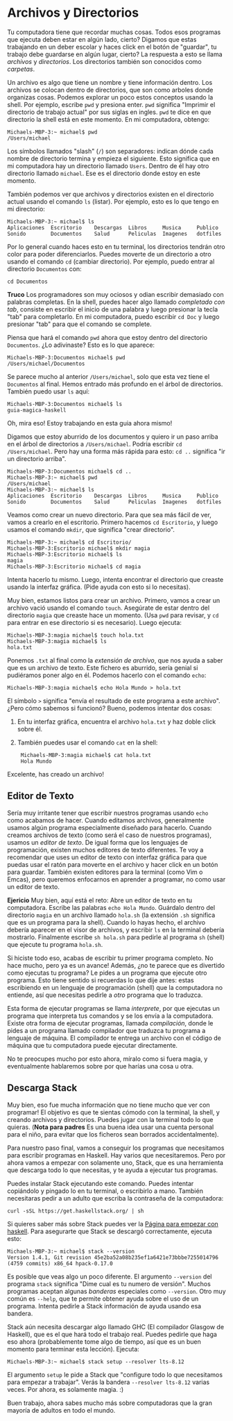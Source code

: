 # Archivos y Directorios

Tu computadora tiene que recordar muchas cosas. Todos esos programas que ejecuta
deben estar en algún lado, cierto? Digamos que estas trabajando en un deber
escolar y haces click en el botón de "guardar", tu trabajo debe guardarse en
algún lugar, cierto? La respuesta a esto se llama _archivos_ y _directorios_.
Los directorios también son conocidos como _carpetas_.

Un archivo es algo que tiene un nombre y tiene información dentro. Los archivos
se colocan dentro de directorios, que son como arboles donde organizas cosas.
Podemos explorar un poco estos conceptos usando la shell. Por ejemplo, escribe
`pwd` y presiona enter. `pwd` significa "Imprimir el directorio de trabajo
actual" por sus siglas en ingles. `pwd` te dice en que directorio la shell está
en este momento. En mi computadora, obtengo:

    Michaels-MBP-3:~ michael$ pwd
    /Users/michael

Los símbolos llamados "slash" (`/`) son separadores: indican dónde cada nombre
de directorio termina y empieza el siguiente. Esto significa que en mi
computadora hay un directorio llamado `Users`. Dentro de él hay otro directorio
llamado `michael`. Ese es el directorio donde estoy en este momento.

También podemos ver que archivos y directorios existen en el directorio actual
usando el comando `ls` (listar). Por ejemplo, esto es lo que tengo en mi
directorio:

    Michaels-MBP-3:~ michael$ ls
    Aplicaciones  Escritorio    Descargas  Libros     Musica     Publico
    Sonido        Documentos    Salud      Peliculas  Imagenes   dotfiles

Por lo general cuando haces esto en tu terminal, los directorios tendrán otro
color para poder diferenciarlos. Puedes moverte de un directorio a otro usando
el comando `cd` (cambiar directorio). Por ejemplo, puedo entrar al directorio
`Documentos` con:

    cd Documentos

__Truco__ Los programadores son muy ociosos y odian escribir demasiado con
palabras completas. En la shell, puedes hacer algo llamado _completado con tab_,
consiste en escribir el inicio de una palabra y luego presionar la tecla "tab"
para completarlo. En mi computadora, puedo escribir `cd Doc` y luego presionar
"tab" para que el comando se complete.

Piensa que hará el comando `pwd` ahora que estoy dentro del directorio
`Documentos`. ¿Lo adivinaste? Esto es lo que aparece:

    Michaels-MBP-3:Documentos michael$ pwd
    /Users/michael/Documentos

Se parece mucho al anterior `/Users/michael`, solo que esta vez tiene el
`Documentos` al final. Hemos entrado más profundo en el árbol de directorios.
También puedo usar `ls` aquí:

    Michaels-MBP-3:Documentos michael$ ls
    guia-magica-haskell

Oh, mira eso! Estoy trabajando en esta guia ahora mismo!

Digamos que estoy aburrido de los documentos y quiero ir un paso arriba en el
árbol de directorios a `/Users/michael`. Podria escribir `cd /Users/michael`.
Pero hay una forma más rápida para esto: `cd ..` significa "ir un directorio
arriba".

    Michaels-MBP-3:Documentos michael$ cd ..
    Michaels-MBP-3:~ michael$ pwd
    /Users/michael
    Michaels-MBP-3:~ michael$ ls
    Aplicaciones  Escritorio    Descargas  Libros     Musica     Publico
    Sonido        Documentos    Salud      Peliculas  Imagenes   dotfiles

Veamos como crear un nuevo directorio. Para que sea más fácil de ver, vamos a
crearlo en el escritorio. Primero hacemos `cd Escritorio`, y luego usamos el
comando `mkdir`, que significa "crear directorio".

    Michaels-MBP-3:~ michael$ cd Escritorio/
    Michaels-MBP-3:Escritorio michael$ mkdir magia
    Michaels-MBP-3:Escritorio michael$ ls
    magia
    Michaels-MBP-3:Escritorio michael$ cd magia

Intenta hacerlo tu mismo. Luego, intenta encontrar el directorio que creaste
usando la interfaz gráfica. (Pide ayuda con esto si lo necesitas).

Muy bien, estamos listos para crear un archivo. Primero, vamos a crear un
archivo vació usando el comando `touch`. Asegúrate de estar dentro del
directorio `magia` que creaste hace un momento. (Usa `pwd` para revisar, y `cd`
para entrar en ese directorio si es necesario). Luego ejecuta:

    Michaels-MBP-3:magia michael$ touch hola.txt
    Michaels-MBP-3:magia michael$ ls
    hola.txt

Ponemos `.txt` al final como la _extensión de archivo_, que nos ayuda a saber
que es un archivo de texto. Este fichero es aburrido, sería genial si pudiéramos
poner algo en él. Podemos hacerlo con el comando `echo`:

    Michaels-MBP-3:magia michael$ echo Hola Mundo > hola.txt

El símbolo `>` significa "envía el resultado de este programa a este archivo".
¿Pero cómo sabemos si funcionó? Bueno, podemos intentar dos cosas:

1. En tu interfaz gráfica, encuentra el archivo `hola.txt` y haz doble click
   sobre él.

2. También puedes usar el comando `cat` en la shell:

        Michaels-MBP-3:magia michael$ cat hola.txt
        Hola Mundo

Excelente, has creado un archivo!

## Editor de Texto

Sería muy irritante tener que escribir nuestros programas usando `echo` como
acabamos de hacer. Cuando editamos archivos, generalmente usamos algún programa
especialmente diseñado para hacerlo. Cuando creamos archivos de texto (como será
el caso de nuestros programas), usamos un _editor de texto_. De igual forma que
los lenguajes de programación, existen muchos editores de texto diferentes. Te
voy a recomendar que uses un editor de texto con interfaz gráfica para que
puedas usar el ratón para moverte en el archivo y hacer click en un botón para
guardar. También existen editores para la terminal (como Vim o Emcas), pero
queremos enfocarnos en aprender a programar, no como usar un editor de texto.

__Ejericio__ Muy bien, aquí está el reto: Abre un editor de texto en tu
computadora. Escribe las palabras `echo Hola Mundo`. Guárdalo dentro del
directorio `magia` en un archivo llamado `hola.sh` (la extensión `.sh` significa
que es un programa para la shell). Cuando lo hayas hecho, el archivo debería
aparecer en el visor de archivos, y escribir `ls` en la terminal debería
mostrarlo. Finalmente escribe `sh hola.sh` para pedirle al programa `sh` (shell)
que ejecute tu programa `hola.sh`.

Si hiciste todo eso, acabas de escribir tu primer programa completo. No hace
mucho, pero ya es un avance! Además, ¿no te parece que es divertido como
ejecutas tu programa? Le pides a un programa que ejecute otro programa. Esto
tiene sentido si recuerdas lo que dije antes: estas escribiendo en un lenguaje
de programación (shell) que la computadora no entiende, así que necesitas
pedirle a _otro_ programa que lo traduzca.

Esta forma de ejecutar programas se llama _interprete_, por que ejecutas un
programa que interpreta tus comandos y se los envía a la computadora. Existe
otra forma de ejecutar programas, llamada _compilación_, donde le pides a un
programa llamado compilador que traduzca tu programa a lenguaje de máquina. El
compilador te entrega un archivo con el código de máquina que tu computadora
puede ejecutar directamente.

No te preocupes mucho por esto ahora, míralo como si fuera magia, y
eventualmente hablaremos sobre por que harías una cosa u otra.

## Descarga Stack

Muy bien, eso fue mucha información que no tiene mucho que ver con programar! El
objetivo es que te sientas cómodo con la terminal, la shell, y creando archivos
y directorios. Puedes jugar con la terminal todo lo que quieras. (__Nota para
padres__ Es una buena idea usar una cuenta personal para el niño, para evitar
que los ficheros sean borrados accidentalmente).

Para nuestro paso final, vamos a conseguir los programas que necesitamos para
escribir programas en Haskell. Hay varios que necesitaremos. Pero por
ahora vamos a empezar con solamente uno, Stack, que es una herramienta que
descarga todo lo que necesitas, y te ayuda a ejecutar tus programas.

Puedes instalar Stack ejecutando este comando. Puedes intentar copiándolo y
pingado lo en tu terminal, o escribirlo a mano. También necesitaras pedir a un
adulto que escriba la contraseña de la computadora:

    curl -sSL https://get.haskellstack.org/ | sh

Si quieres saber más sobre Stack puedes ver la [Página para empezar con
haskell](https://haskell-lang.org/get-started). Para asegurarte que Stack se
descargó correctamente, ejecuta esto:

    Michaels-MBP-3:~ michael$ stack --version
    Version 1.4.1, Git revision 45e2ba52a08b235ef1a6421e73bbbe7255014796 (4759 commits) x86_64 hpack-0.17.0

Es posible que veas algo un poco diferente. El argumento `--version` del
programa `stack` significa "Dime cual es tu numero de versión". Muchos programas
aceptan algunas _banderas_ especiales como `--version`. Otro muy común es
`--help`, que te permite obtener ayuda sobre el uso de un programa. Intenta
pedirle a Stack información de ayuda usando esa bandera.

Stack aún necesita descargar algo llamado GHC (El compilador Glasgow de
Haskell), que es el que hará todo el trabajo real. Puedes pedirle que haga eso
ahora (probablemente tome algo de tiempo, así que es un buen momento para
terminar esta lección). Ejecuta:

    Michaels-MBP-3:~ michael$ stack setup --resolver lts-8.12

El argumento `setup` le pide a Stack que "configure todo lo que necesitamos para
empezar a trabajar". Verás la bandera `--resolver lts-8.12` varias veces. Por
ahora, es solamente magia. :)

Buen trabajo, ahora sabes mucho más sobre computadoras que la gran mayoría de
adultos en todo el mundo.
